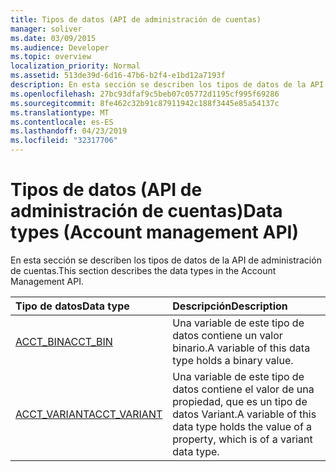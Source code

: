 ```yaml
---
title: Tipos de datos (API de administración de cuentas)
manager: soliver
ms.date: 03/09/2015
ms.audience: Developer
ms.topic: overview
localization_priority: Normal
ms.assetid: 513de39d-6d16-47b6-b2f4-e1bd12a7193f
description: En esta sección se describen los tipos de datos de la API de administración de cuentas.
ms.openlocfilehash: 27bc93dfaf9c5beb07c05772d1195cf995f69286
ms.sourcegitcommit: 8fe462c32b91c87911942c188f3445e85a54137c
ms.translationtype: MT
ms.contentlocale: es-ES
ms.lasthandoff: 04/23/2019
ms.locfileid: "32317706"
---
```

# <a name="data-types-account-management-api"></a><span data-ttu-id="b3c63-103">Tipos de datos (API de administración de cuentas)</span><span class="sxs-lookup"><span data-stu-id="b3c63-103">Data types (Account management API)</span></span>

<span data-ttu-id="b3c63-104">En esta sección se describen los tipos de datos de la API de administración de cuentas.</span><span class="sxs-lookup"><span data-stu-id="b3c63-104">This section describes the data types in the Account Management API.</span></span>
  
|<span data-ttu-id="b3c63-105">**Tipo de datos**</span><span class="sxs-lookup"><span data-stu-id="b3c63-105">**Data type**</span></span>|<span data-ttu-id="b3c63-106">**Descripción**</span><span class="sxs-lookup"><span data-stu-id="b3c63-106">**Description**</span></span>|
|:-----|:-----|
|[<span data-ttu-id="b3c63-107">ACCT_BIN</span><span class="sxs-lookup"><span data-stu-id="b3c63-107">ACCT_BIN</span></span>](acct_bin.md) <br/> |<span data-ttu-id="b3c63-108">Una variable de este tipo de datos contiene un valor binario.</span><span class="sxs-lookup"><span data-stu-id="b3c63-108">A variable of this data type holds a binary value.</span></span>  <br/> |
|[<span data-ttu-id="b3c63-109">ACCT_VARIANT</span><span class="sxs-lookup"><span data-stu-id="b3c63-109">ACCT_VARIANT</span></span>](acct_variant.md) <br/> |<span data-ttu-id="b3c63-110">Una variable de este tipo de datos contiene el valor de una propiedad, que es un tipo de datos Variant.</span><span class="sxs-lookup"><span data-stu-id="b3c63-110">A variable of this data type holds the value of a property, which is of a variant data type.</span></span>  <br/> |
   

